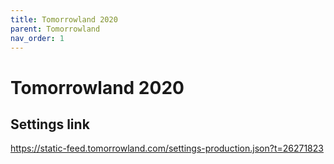 ```yaml
---
title: Tomorrowland 2020
parent: Tomorrowland
nav_order: 1
---
```


# Tomorrowland 2020


## Settings link
https://static-feed.tomorrowland.com/settings-production.json?t=26271823